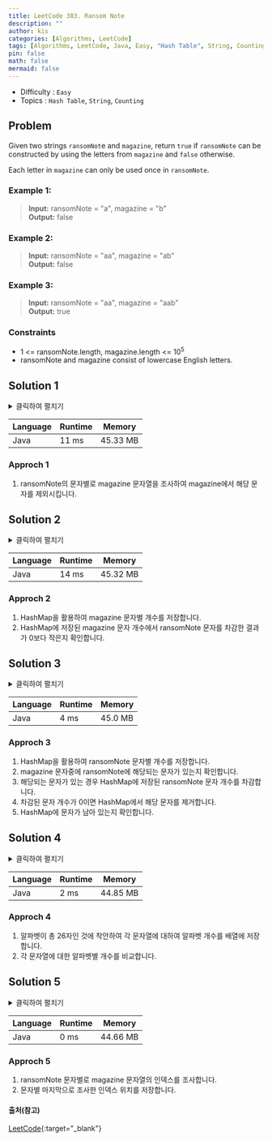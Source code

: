 ```yaml
---
title: LeetCode 383. Ransom Note
description: ""
author: kis
categories: [Algorithms, LeetCode]
tags: [Algorithms, LeetCode, Java, Easy, "Hash Table", String, Counting]
pin: false
math: false
mermaid: false
---
```


- Difficulty : `Easy`
- Topics : `Hash Table`, `String`, `Counting`

## Problem

Given two strings `ransomNot`e and `magazine`, return `true` if `ransomNote` can be constructed by using the letters from `magazine` and `false` otherwise.

Each letter in `magazine` can only be used once in `ransomNote`.

### Example 1:

> **Input:** ransomNote = "a", magazine = "b"    
> **Output:** false

### Example 2:

> **Input:** ransomNote = "aa", magazine = "ab"    
> **Output:** false  

### Example 3:

> **Input:** ransomNote = "aa", magazine = "aab"     
> **Output:** true

### Constraints

- 1 <= ransomNote.length, magazine.length <= 10<sup>5</sup>
- ransomNote and magazine consist of lowercase English letters.

## Solution 1

<details>
<summary>클릭하여 펼치기</summary>
<div markdown="1">

```java
class Solution {
    public boolean canConstruct(String ransomNote, String magazine) {
        if(ransomNote.length() > magazine.length()) return false;

        for(char ch : ransomNote.toCharArray()){
            int i = magazine.indexOf(ch);
            if(i < 0) return false;

            magazine = magazine.substring(0, i) + magazine.substring(i + 1);
        }
        return true;        
    }
}
```
</div>
</details>

| Language | Runtime | Memory |
| --- | --- | --- |
| Java | 11 ms | 45.33 MB |

### Approch 1

1. ransomNote의 문자별로 magazine 문자열을 조사하여 magazine에서 해당 문자를 제외시킵니다.


## Solution 2

<details>
<summary>클릭하여 펼치기</summary>
<div markdown="1">

```java
class Solution {
    public boolean canConstruct(String ransomNote, String magazine) {
        if(ransomNote.length() > magazine.length()) return false;

        Map<Character, Integer> magazineCountMap = new HashMap<>();

        for(char ch : magazine.toCharArray()){
            magazineCountMap.put(ch, magazineCountMap.getOrDefault(ch, 0) + 1);
        }

        for(char ch : ransomNote.toCharArray()){
            if(magazineCountMap.getOrDefault(ch, 0) - 1 < 0 ) return false;
            magazineCountMap.put(ch, magazineCountMap.getOrDefault(ch, 0) - 1);
        }
        return true;        
    }
}
```
</div>
</details>

| Language | Runtime | Memory |
| --- | --- | --- |
| Java | 14 ms | 45.32 MB |

### Approch 2

1. HashMap을 활용하여 magazine 문자별 개수를 저장합니다.
2. HashMap에 저장된 magazine 문자 개수에서 ransomNote 문자를 차감한 결과가 0보다 작은지 확인합니다.


## Solution 3

<details>
<summary>클릭하여 펼치기</summary>
<div markdown="1">

```java
class Solution {
    public boolean canConstruct(String ransomNote, String magazine) {
        if(ransomNote.length() > magazine.length()) return false;

        Map<Character, Integer> ransomCountMap = new HashMap<>();

        for(char ch : ransomNote.toCharArray()){
            ransomCountMap.put(ch, ransomCountMap.getOrDefault(ch, 0) + 1);
        }

        for(char ch : magazine.toCharArray()){
            Integer count = ransomCountMap.get(ch);
            if(count != null){
                if(count == 1) {
                    ransomCountMap.remove(ch);
                }else{
                    ransomCountMap.put(ch, count - 1);
                }
            }
            if(ransomCountMap.isEmpty()) return true;
        }
        return false;        
    }
}
```
</div>
</details>

| Language | Runtime | Memory |
| --- | --- | --- |
| Java | 4 ms | 45.0 MB |

### Approch 3

1. HashMap을 활용하여 ransomNote 문자별 개수를 저장합니다.
2. magazine 문자중에 ransomNote에 해당되는 문자가 있는지 확인합니다.
3. 해당되는 문자가 있는 경우 HashMap에 저장된 ransomNote 문자 개수를 차감합니다.
4. 차감된 문자 개수가 0이면 HashMap에서 해당 문자를 제거합니다.
5. HashMap에 문자가 남아 있는지 확인합니다.



## Solution 4

<details>
<summary>클릭하여 펼치기</summary>
<div markdown="1">

```java
class Solution {
    public boolean canConstruct(String ransomNote, String magazine) {
        int[] ransomNoteCount = new int[26];
        int[] magazineCount = new int[26]; 
        for(char ch : ransomNote.toCharArray()) ransomNoteCount[ch - 'a']++;
        for(char ch : magazine.toCharArray()) magazineCount[ch - 'a']++;

        for(int i = 0 ; i < 26; i++){
            if(magazineCount[i] < ransomNoteCount[i]) return false;
        }

        return true;
    }
}
```
</div>
</details>

| Language | Runtime | Memory |
| --- | --- | --- |
| Java | 2 ms | 44.85 MB |

### Approch 4

1. 알파벳이 총 26자인 것에 착안하여 각 문자열에 대하여 알파벳 개수를 배열에 저장합니다.
2. 각 문자열에 대한 알파벳별 개수를 비교합니다.



## Solution 5

<details>
<summary>클릭하여 펼치기</summary>
<div markdown="1">

```java
class Solution {
    public boolean canConstruct(String ransomNote, String magazine) {
        int[] lastIndexOfChInMagazine = new int[26];
        for(char ch : ransomNote.toCharArray()){
            int i = magazine.indexOf(ch, lastIndexOfChInMagazine[ch%26]);
            if(i < 0 ) return false;
            lastIndexOfChInMagazine[ch%26] = i + 1;
        }
        return true;
    }
}
```
</div>
</details>

| Language | Runtime | Memory |
| --- | --- | --- |
| Java | 0 ms | 44.66 MB |

### Approch 5

1. ransomNote 문자별로 magazine 문자열의 인덱스를 조사합니다.
2. 문자별 마지막으로 조사한 인덱스 위치를 저장합니다.

#### 출처(참고)

[LeetCode](https://leetcode.com/problems/richest-customer-wealth/){:target="\_blank"}

